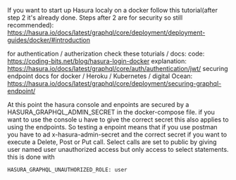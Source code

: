 If you want to start up Hasura localy on a docker follow this tutorial(after step 2 it's already done. Steps after 2 are for security so still recommended):
https://hasura.io/docs/latest/graphql/core/deployment/deployment-guides/docker/#introduction

for authentication / autherization check these toturials / docs:
    code:
    https://coding-bits.net/blog/hasura-login-docker
    explanation:
    https://hasura.io/docs/latest/graphql/core/auth/authentication/jwt/
    securing endpoint docs for docker / Heroku / Kubernetes / digital Ocean:
    https://hasura.io/docs/latest/graphql/core/deployment/securing-graphql-endpoint/


At this point the hasura console and enpoints are secured by a HASURA_GRAPHQL_ADMIN_SECRET in the docker-compose file.
if you want to use the console u have to give the correct secret this also applies to using the endpoints. So testing a enpoint means that if you use postman you have to ad x-hasura-admin-secret and the correct secret if you want to execute a Delete, Post or Put call.
Select calls are set to public by giving user named user unauthorized access but only access to select statements.
this is done with
```
HASURA_GRAPHQL_UNAUTHORIZED_ROLE: user
```

